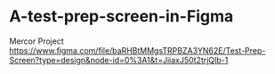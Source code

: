 # A-test-prep-screen-in-Figma
Mercor Project
https://www.figma.com/file/baRHBtMMgsTRPBZA3YN62E/Test-Prep-Screen?type=design&node-id=0%3A1&t=JiiaxJ50t2trjQIb-1
